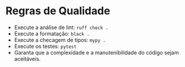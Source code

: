 # Regras de Qualidade

- Execute a análise de lint: `ruff check .`
- Execute a formatação: `black .`
- Execute a checagem de tipos: `mypy .`
- Execute os testes: `pytest`
- Garanta que a complexidade e a manutenibilidade do código sejam aceitáveis.
